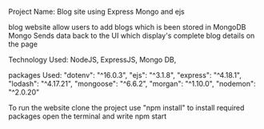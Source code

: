Project Name: Blog site using Express Mongo and ejs

blog website allow users to add blogs which is been stored in MongoDB
Mongo Sends data back to the UI which display's complete blog details on the page

Technology Used: NodeJS, ExpressJS, Mongo DB,

packages Used:
"dotenv": "^16.0.3",
"ejs": "^3.1.8",
"express": "^4.18.1",
"lodash": "^4.17.21",
"mongoose": "^6.6.2",
"morgan": "^1.10.0",
"nodemon": "^2.0.20"

To run the website clone the project
use "npm install" to install required packages
open the terminal and write npm start
